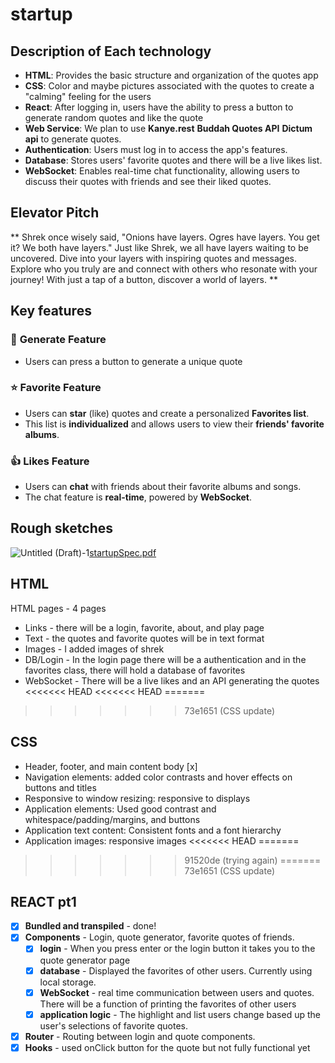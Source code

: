 # startup

## Description of Each technology
- **HTML**: Provides the basic structure and organization of the quotes app
- **CSS**: Color and maybe pictures associated with the quotes to create a "calming" feeling for the users  
- **React**: After logging in, users have the ability to press a button to generate random quotes and like the quote
- **Web Service**: We plan to use **Kanye.rest** **Buddah Quotes API**  **Dictum api** to generate quotes.  
- **Authentication**: Users must log in to access the app's features.  
- **Database**: Stores users' favorite quotes and there will be a live likes list.  
- **WebSocket**: Enables real-time chat functionality, allowing users to discuss their quotes with friends and see their liked quotes.


## Elevator Pitch
** Shrek once wisely said, "Onions have layers. Ogres have layers. You get it? We both have layers." Just like Shrek, we all have layers waiting to be uncovered. Dive into your layers with inspiring quotes and messages. Explore who you truly are and connect with others who resonate with your journey! With just a tap of a button, discover a world of layers. **

## Key features
### 💬 **Generate Feature**  
- Users can press a button to generate a unique quote

### ⭐ **Favorite Feature**  
  - Users can **star** (like) quotes and create a personalized **Favorites list**.  
- This list is **individualized** and allows users to view their **friends' favorite albums**.

### 👍 **Likes Feature**  
- Users can **chat** with friends about their favorite albums and songs.  
- The chat feature is **real-time**, powered by **WebSocket**.

## Rough sketches 
![Untitled (Draft)-1]()[startupSpec.pdf](https://github.com/user-attachments/files/18581441/startupSpec.pdf)

## HTML 
 HTML pages - 4 pages
 - Links - there will be a login, favorite, about, and play page
 - Text - the quotes and favorite quotes will be in text format
 - Images - I added images of shrek
 - DB/Login - In the login page there will be a authentication and in the favorites class, there will hold a database of favorites
 - WebSocket - There will be a live likes and an API generating the quotes
<<<<<<< HEAD
<<<<<<< HEAD
=======
>>>>>>> 73e1651 (CSS update)

## CSS
- Header, footer, and main content body [x]
- Navigation elements: added color contrasts and hover effects on buttons and titles
- Responsive to window resizing: responsive to displays
- Application elements: Used good contrast and whitespace/padding/margins, and buttons
- Application text content: Consistent fonts and a font hierarchy
- Application images: responsive images 
<<<<<<< HEAD
=======
>>>>>>> 91520de (trying again)
=======
>>>>>>> 73e1651 (CSS update)
>>>>>>>
## REACT pt1
- [x] **Bundled and transpiled** - done!
- [x] **Components** - Login, quote generator, favorite quotes of friends.
  - [x] **login** - When you press enter or the login button it takes you to the quote generator page
  - [x] **database** - Displayed the favorites of other users. Currently using local storage.
  - [x] **WebSocket** - real time communication between users and quotes. There will be a function of printing the favorites of other users
  - [x] **application logic** - The highlight and list users change based up the user's selections of favorite quotes.
- [x] **Router** - Routing between login and quote components.
- [x] **Hooks** - used onClick button for the quote but not fully functional yet
